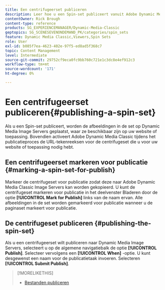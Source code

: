 ```yaml
---
title: Een centrifugeerset publiceren
description: Leer hoe u een Spin-set publiceert vanuit Adobe Dynamic Media Classic.
contentOwner: Rick Brough
content-type: reference
products: SG_EXPERIENCEMANAGER/Dynamic-Media-Classic
geptopics: SG_SCENESEVENONDEMAND_PK/categories/spin_sets
feature: Dynamic Media Classic,Viewers,Spin Sets
role: User
exl-id: b085f7ea-4623-402e-97f5-ed8ad5f368c7
topic: Content Management
level: Intermediate
source-git-commit: 29752cf9eca0fc9bb760c721e1c3dc8e4ef912c3
workflow-type: tm+mt
source-wordcount: '171'
ht-degree: 0%

---
```


# Een centrifugeerset publiceren{#publishing-a-spin-set}

Als u een Spin-set publiceert, worden de afbeeldingen in de set op Dynamic Media Image Servers geplaatst, waar ze beschikbaar zijn op uw website of toepassing. Bovendien activeert Adobe Dynamic Media Classic tijdens het publicatieproces de URL-tekenreeksen voor de centrifugeset die u voor uw website of toepassing nodig hebt.

## Een centrifugeerset markeren voor publicatie {#marking-a-spin-set-for-publish}

Markeer de centrifugeset voor publicatie zodat deze naar Adobe Dynamic Media Classic Image Servers kan worden gekopieerd. U kunt de centrifugeset markeren voor publicatie in het deelvenster Bladeren door de optie **[!UICONTROL Mark for Publish]** links van de naam ervan. Alle afbeeldingen in de set worden gemarkeerd voor publicatie wanneer u de paginaset markeert voor publicatie.

## De centrifugeset publiceren {#publishing-the-spin-set}

Als u een centrifugeerset wilt publiceren naar Dynamic Media Image Servers, selecteert u op de algemene navigatiebalk de optie **[!UICONTROL Publish]**. Selecteer vervolgens een **[!UICONTROL When]** -optie. U kunt desgewenst een naam voor de publicatietaak invoeren. Selecteren **[!UICONTROL Submit Publish]**.

>[!MORELIKETHIS]
>
>* [Bestanden publiceren](publishing-files.md#publishing_files)
